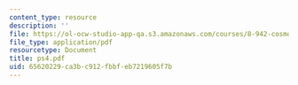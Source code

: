 ```yaml
---
content_type: resource
description: ''
file: https://ol-ocw-studio-app-qa.s3.amazonaws.com/courses/8-942-cosmology-fall-2001/65620229ca3bc912fbbfeb7219605f7b_ps4.pdf
file_type: application/pdf
resourcetype: Document
title: ps4.pdf
uid: 65620229-ca3b-c912-fbbf-eb7219605f7b
---
```

